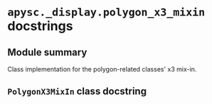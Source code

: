 # `apysc._display.polygon_x3_mixin` docstrings

## Module summary

Class implementation for the polygon-related classes' x3 mix-in.

## `PolygonX3MixIn` class docstring